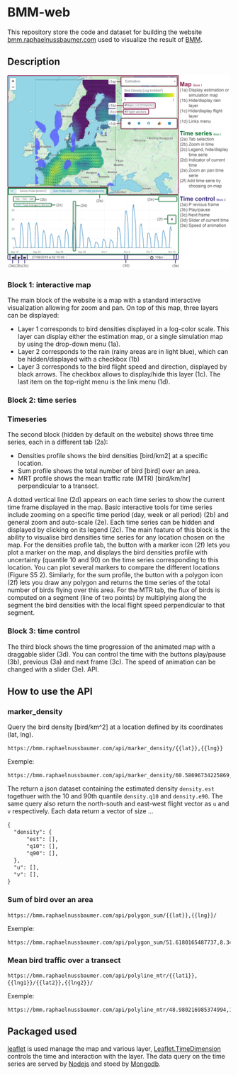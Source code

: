 # BMM-web
This repository store the code and dataset for building the website [bmm.raphaelnussbaumer.com](https://bmm.raphaelnussbaumer.com/) used to visualize the result of [BMM](https://rafnuss-postdoc.github.io/BMM/).

## Description
<img src="FigureS5-1.png">

### Block 1: interactive map
The main block of the website is a map with a standard interactive visualization allowing for zoom and pan. On top of this map, three layers can be displayed: 
- Layer 1 corresponds to bird densities displayed in a log-color scale. This layer can display either the estimation map, or a single simulation map by using the drop-down menu (1a).
-	Layer 2 corresponds to the rain (rainy areas are in light blue), which can be hidden/displayed with a checkbox (1b)
-	Layer 3 corresponds to the bird flight speed and direction, displayed by black arrows. The checkbox allows to display/hide this layer (1c). 
The last item on the top-right menu is the link menu (1d).

### Block 2: time series

### Timeseries
The second block (hidden by default on the website) shows three time series, each in a different tab (2a): 
-	Densities profile shows the bird densities [bird/km2] at a specific location.
-	Sum profile shows the total number of bird [bird] over an area.
-	MRT profile shows the mean traffic rate (MTR) [bird/km/hr] perpendicular to a transect.

A dotted vertical line (2d) appears on each time series to show the current time frame displayed in the map. Basic interactive tools for time series include zooming on a specific time period (day, week or all period) (2b) and general zoom and auto-scale (2e). Each time series can be hidden and displayed by clicking on its legend (2c).
The main feature of this block is the ability to visualise bird densities time series for any location chosen on the map. For the densities profile tab, the button with a marker icon (2f) lets you plot a marker on the map, and displays the bird densities profile with uncertainty (quantile 10 and 90) on the time series corresponding to this location. You can plot several markers to compare the different locations (Figure S5 2). Similarly, for the sum profile, the button with a polygon icon (2f) lets you draw any polygon and returns the time series of the total number of birds flying over this area. For the MTR tab, the flux of birds is computed on a segment (line of two points) by multiplying along the segment the bird densities with the local flight speed perpendicular to that segment. 

### Block 3: time control
The third block shows the time progression of the animated map with a draggable slider (3d). You can control the time with the buttons play/pause (3b), previous (3a) and next frame (3c). The speed of animation can be changed with a slider (3e).
API.

## How to use the API

### marker_density

Query the bird density [bird/km^2] at a location defined by its coordinates (lat, lng). 
```
https://bmm.raphaelnussbaumer.com/api/marker_density/{{lat}},{{lng}}
```
Exemple:
```
https://bmm.raphaelnussbaumer.com/api/marker_density/60.58696734225869,14.941406250000002
```
The return a json dataset containing the estimated density `density.est` togethuer with the 10 and 90th quantile `density.q10` and `density.e90`. The same query also return the north-south and east-west flight vector as `u` and `v` respectively. Each data return a vector of size ... 
```
{
  "density": {
      "est": [],
      "q10": [],
      "q90": [],
  },
  "u": [],
  "v": [],
}
```


### Sum of bird over an area
```
https://bmm.raphaelnussbaumer.com/api/polygon_sum/{{lat}},{{lng}}/
```
Exemple:
```
https://bmm.raphaelnussbaumer.com/api/polygon_sum/51.6180165487737,8.349609375000002/49.61070993807422,7.954101562500001/49.5822260446217,12.260742187500002/52.214338608258224,17.226562500000004
```

### Mean bird traffic over a transect
```
https://bmm.raphaelnussbaumer.com/api/polyline_mtr/{{lat1}},{{lng1}}/{{lat2}},{{lng2}}/
```
Exemple:
```
https://bmm.raphaelnussbaumer.com/api/polyline_mtr/48.980216985374994,1.1425781250000002/45.89000815866184,8.525390625000002
```


## Packaged used
[leaflet](https://leafletjs.com/) is used manage the map and various layer, [Leaflet.TimeDimension](https://github.com/socib/Leaflet.TimeDimension) controls the time and interaction with the layer. The data query on the time series are served by [Nodejs](https://nodejs.org/) and stoed by [Mongodb](https://www.mongodb.com/). 
